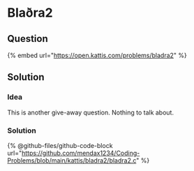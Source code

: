 # Blaðra2

## Question

{% embed url="https://open.kattis.com/problems/bladra2" %}

## Solution

### Idea

This is another give-away question. Nothing to talk about.

### Solution

{% @github-files/github-code-block url="https://github.com/mendax1234/Coding-Problems/blob/main/kattis/bladra2/bladra2.c" %}
